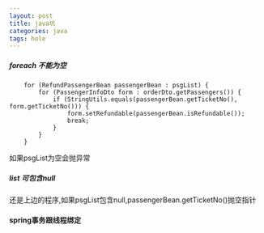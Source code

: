 ```yaml
---
layout: post
title: java坑
categories: java
tags: hole
---
```


#####  foreach 不能为空

```
    for (RefundPassengerBean passengerBean : psgList) {
        for (PassengerInfoDto form : orderDto.getPassengers()) {
            if (StringUtils.equals(passengerBean.getTicketNo(), form.getTicketNo())) {
                form.setRefundable(passengerBean.isRefundable());
                break;
            }
        }
    }
```
如果psgList为空会抛异常

#####  list 可包含null

还是上边的程序,如果psgList包含null,passengerBean.getTicketNo()抛空指针

#### spring事务跟线程绑定





